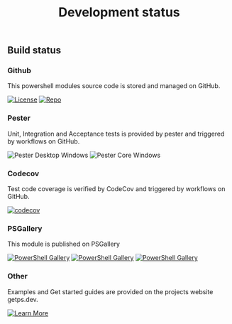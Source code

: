 ﻿---
id: devstatus
title: Development status
---

## Build status

### Github

This powershell modules source code is stored and managed on GitHub.

[![License](https://img.shields.io/github/license/hanpq/pstools.daikin)](https://github.com/hanpq/pstools.daikin/blob/main/LICENSE)
[![Repo](https://img.shields.io/badge/repo-pstools.daikin-success?logo=github)](https://github.com/hanpq/pstools.daikin)

### Pester

Unit, Integration and Acceptance tests is provided by pester and triggered by workflows on GitHub.

![Pester Desktop Windows](https://github.com/hanpq/pstools.daikin/workflows/Pester%20Desktop%20Windows/badge.svg?branch=main)
![Pester Core Windows](https://github.com/hanpq/pstools.daikin/workflows/Pester%20Core%20Windows/badge.svg?branch=main)

### Codecov

Test code coverage is verified by CodeCov and triggered by workflows on GitHub.

[![codecov](https://codecov.io/gh/hanpq/pstools.daikin/branch/main/graph/badge.svg)](https://codecov.io/gh/hanpq/pstools.daikin)

### PSGallery

This module is published on PSGallery

[![PowerShell Gallery](https://img.shields.io/powershellgallery/v/pstools.daikin?label=PSGallery)](https://www.powershellgallery.com/packages/pstools.daikin)
[![PowerShell Gallery](https://img.shields.io/powershellgallery/dt/pstools.daikin?label=PSGallery%20downloads)](https://www.powershellgallery.com/packages/pstools.daikin)
[![PowerShell Gallery](https://img.shields.io/powershellgallery/p/pstools.daikin)](https://www.powershellgallery.com/packages/pstools.daikin)

### Other

Examples and Get started guides are provided on the projects website getps.dev.

[![Learn More](https://img.shields.io/badge/Learn%20More-pstools.daikin-success)](https://getps.dev/modules/pstools.daikin/quickstart)
